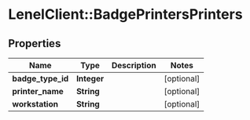 # LenelClient::BadgePrintersPrinters

## Properties
Name | Type | Description | Notes
------------ | ------------- | ------------- | -------------
**badge_type_id** | **Integer** |  | [optional] 
**printer_name** | **String** |  | [optional] 
**workstation** | **String** |  | [optional] 


